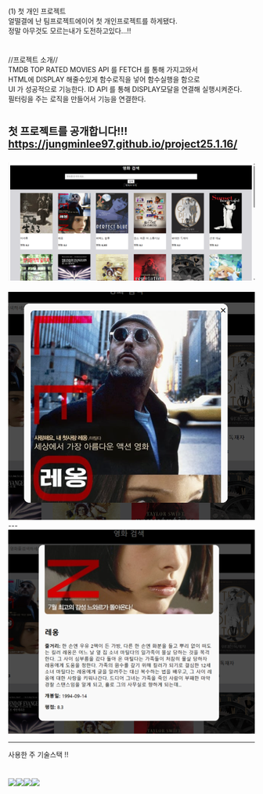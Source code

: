 #
(1) 첫 개인 프로젝트<br>
얼떨결에 난 팀프로젝트에이어 첫 개인프로젝트를 하게됐다.
<br>
정말 아무것도 모르는내가 도전하고있다...!!
<br>
#
//프로젝트 소개//
<br>
TMDB TOP RATED MOVIES API 를 FETCH 를 통해 가지고와서
<br>HTML에 DISPLAY 해줄수있게 함수로직을 넣어 함수실행을 함으로
<br> UI 가 성공적으로 기능한다.
ID API 를 통해 DISPLAY모달을 연결해 실행시켜준다. 
<br>
필터링을 주는 로직을 만들어서 기능을 연결한다.
<br>
#
첫 프로젝트를 공개합니다!!!
https://jungminlee97.github.io/project25.1.16/
<br>
<br>
<img src="https://github.com/JungminLee97/project25.1.16/blob/main/%EC%8A%A4%ED%81%AC%EB%A6%B0%EC%83%B7%202025-01-17%20131641.png">
---
<img src="https://github.com/JungminLee97/project25.1.16/blob/main/%EC%8A%A4%ED%81%AC%EB%A6%B0%EC%83%B7%202025-01-17%20131706.png">
---
<img src="https://github.com/JungminLee97/project25.1.16/blob/main/%EC%8A%A4%ED%81%AC%EB%A6%B0%EC%83%B7%202025-01-17%20131719.png">

---

사용한 주 기술스택 !!
#
<img src="https://img.shields.io/badge/javascript-F7DF1E?style=for-the-badge&logo=javascript&logoColor=black"><img src="https://img.shields.io/badge/css-1572B6?style=for-the-badge&logo=css3&logoColor=white"><img src="https://img.shields.io/badge/html5-E34F26?style=for-the-badge&logo=html5&logoColor=white"><img src="https://img.shields.io/badge/github-181717?style=for-the-badge&logo=github&logoColor=white">
